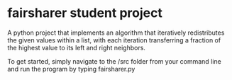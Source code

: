 # fairsharer student project

A python project that implements an algorithm that iteratively redistributes the given values within a list, with each iteration transferring a fraction of the highest value to its left and right neighbors.

To get started, simply navigate to the /src folder from your command line and run the program by typing fairsharer.py
